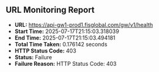 ## URL Monitoring Report

- **URL:** https://api-gw1-prod1.fisglobal.com/gw/v1/health
- **Start Time:** 2025-07-17T21:15:03.318039
- **End Time:** 2025-07-17T21:15:03.494181
- **Total Time Taken:** 0.176142 seconds
- **HTTP Status Code:** 403
- **Status:** Failure
- **Failure Reason:** HTTP Status Code: 403
